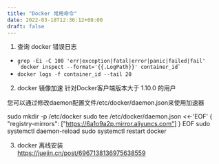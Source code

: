 ```yaml
---
title: "Docker 常用命令"
date: 2022-03-18T12:36:12+08:00 
draft: false
---
```

1. 查询 docker 错误日志  
* ``` grep -Ei -C 100 'err|exception|fatal|error|panic|failed|fail' `docker inspect --format='{{.LogPath}}' container_id` ```
* `docker logs -f container_id --tail 20` 

2. docker 镜像加速
针对Docker客户端版本大于 1.10.0 的用户

您可以通过修改daemon配置文件/etc/docker/daemon.json来使用加速器

sudo mkdir -p /etc/docker
sudo tee /etc/docker/daemon.json <<-'EOF'
{
  "registry-mirrors": ["https://6a1o9a2p.mirror.aliyuncs.com"]
}
EOF
sudo systemctl daemon-reload
sudo systemctl restart docker

3. docker 离线安装  
https://juejin.cn/post/6967138136975638559  
